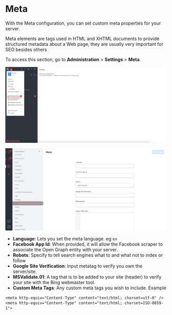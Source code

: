 # Meta

With the Meta configuration, you can set custom meta properties for your server.

Meta elements are tags used in HTML and XHTML documents to provide structured metadata about a Web page, they are usually very important for SEO besides others

To access this section, go to **Administration** > **Settings** > **Meta**.

![](../../../.gitbook/assets/administration-nav.png)

![](<../../../.gitbook/assets/image (695) (1).png>)

* **Language**: Lets you set the meta language. eg `en`
* **Facebook App Id**: When provided, it will allow the Facebook scraper to associate the Open Graph entity with your server.
* **Robots**: Specify to tell search engines what to and what not to index or follow
* **Google Site Verification**: Input metatag to verify you own the server/site.
* **MSValidate.01**: A tag that is to be added to your site (header) to verify your site with the Bing webmaster tool.
* **Custom Meta Tags**: Any custom meta tags you wish to include. Example

```
<meta http-equiv="Content-Type" content="text/html; charset=utf-8" />
<meta http-equiv="Content-Type" content="text/html; charset=ISO-8859-1">
```
